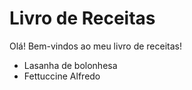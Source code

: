 # Livro de Receitas

Olá! Bem-vindos ao meu livro de receitas!

* Lasanha de bolonhesa
* Fettuccine Alfredo
